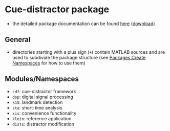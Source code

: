 Cue-distractor package
======================

- the detailed package documentation can be found [here](https://github.com/murtex/cdp/blob/master/doc/cdp.pdf "package documentation") ([download](https://github.com/murtex/cdp/raw/master/doc/cdp.pdf "package documentation"))

General
-------

- directories starting with a plus sign (`+`) contain MATLAB sources and are used to subdivide the package structure (see [Packages Create Namespaces](https://www.mathworks.com/help/matlab/matlab_oop/scoping-classes-with-packages.html "MATLAB documentation") for how to use them)

Modules/Namespaces
------------------

- `cdf`: cue-distractor framework
- `dsp`: digital signal processing
- `k15`: landmark detection
- `sta`: short-time analysis
- `xis`: convenience functionality
- `klein`: reference application
- `dists`: distractor modification

